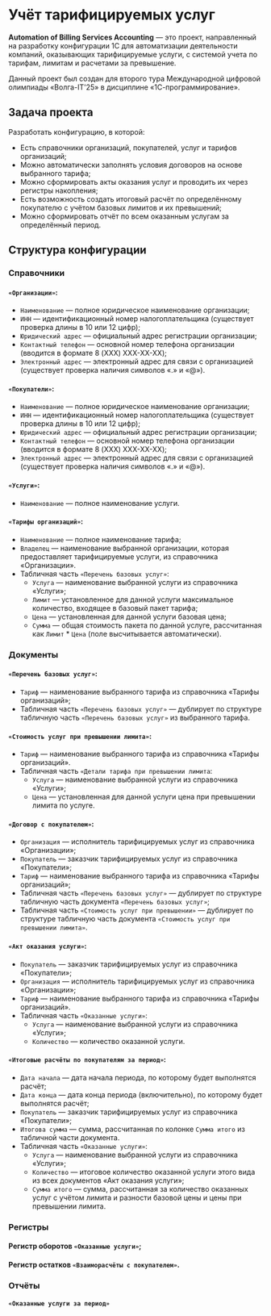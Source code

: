 # Учёт тарифицируемых услуг
**Automation of Billing Services Accounting** — это проект, направленный на разработку конфигурации 1С для автоматизации деятельности компаний, оказывающих тарифицируемые услуги, с системой учета по тарифам, лимитам и расчетами за превышение.

Данный проект был создан для второго тура Международной цифровой олимпиады «Волга-IT'25» в дисциплине «1С-программирование».

## Задача проекта
Разработать конфигурацию, в которой:

- Есть справочники организаций, покупателей, услуг и тарифов организаций; 
- Можно автоматически заполнять условия договоров на основе выбранного тарифа;
- Можно сформировать акты оказания услуг и проводить их через регистры накопления;
- Есть возможность создать итоговый расчёт по определённому покупателю с учётом базовых лимитов и их превышений;
- Можно сформировать отчёт по всем оказанным услугам за определённый период.

## Структура конфигурации


### Справочники

#### `«Организации»`:
- `Наименование` — полное юридическое наименование организации;
- `ИНН` — идентификационный номер налогоплательщика (существует проверка длины в 10 или 12 цифр);
- `Юридический адрес` — официальный адрес регистрации организации;
- `Контактный телефон` — основной номер телефона организации (вводится в формате 8 (XXX) XXX-XX-XX);
- `Электронный адрес` — электронный адрес для связи с организацией (существует проверка наличия символов «.» и «@»).
     
#### `«Покупатели»`:
- `Наименование` — полное юридическое наименование организации;
- `ИНН` — идентификационный номер налогоплательщика (существует проверка длины в 10 или 12 цифр);
- `Юридический адрес` — официальный адрес регистрации организации;
- `Контактный телефон` — основной номер телефона организации (вводится в формате 8 (XXX) XXX-XX-XX);
- `Электронный адрес` — электронный адрес для связи с организацией (существует проверка наличия символов «.» и «@»).
      
#### `«Услуги»`:
- `Наименование` — полное наименование услуги.

#### `«Тарифы организаций»`:
- `Наименование` — полное наименование тарифа;
- `Владелец` — наименование выбранной организации, которая предоставляет тарифицируемые услуги, из справочника «Организации».
- Табличная часть `«Перечень базовых услуг»`:
    - `Услуга` — наименование выбранной услуги из справочника «Услуги»;
    - `Лимит` — установленное для данной услуги максимальное количество, входящее в базовый пакет тарифа;
    - `Цена` — установленная для данной услуги базовая цена;
    - `Сумма` — общая стоимость пакета по данной услуге, рассчитанная как `Лимит` * `Цена` (поле высчитывается автоматически).

    
### Документы

#### `«Перечень базовых услуг»`:
- `Тариф` — наименование выбранного тарифа из справочника «Тарифы организаций»;
- Табличная часть `«Перечень базовых услуг»` — дублирует по структуре табличную часть `«Перечень базовых услуг»` из выбранного тарифа.
  
#### `«Стоимость услуг при превышении лимита»`:
- `Тариф` — наименование выбранного тарифа из справочника «Тарифы организаций».
-  Табличная часть `«Детали тарифа при превышении лимита`:
    - `Услуга` — наименование выбранной услуги из справочника «Услуги»;
    - `Цена` — установленная для данной услуги цена при превышении лимита по услуге.
    
#### `«Договор с покупателем»`:
- `Организация` — исполнитель тарифицируемых услуг из справочника «Организации»;
- `Покупатель` — заказчик тарифицируемых услуг из справочника «Покупатели»;
- `Тариф` — наименование выбранного тарифа из справочника «Тарифы организаций»;
- Табличная часть `«Перечень базовых услуг»` — дублирует по структуре табличную часть документа `«Перечень базовых услуг»`;
- Табличная часть `«Стоимость услуг при превышении»` — дублирует по структуре табличную часть документа `«Стоимость услуг при превышении лимита»`.

#### `«Акт оказания услуги»`:
- `Покупатель` — заказчик тарифицируемых услуг из справочника «Покупатели»;
- `Организация` — исполнитель тарифицируемых услуг из справочника «Организации»;
- `Тариф` — наименование выбранного тарифа из справочника «Тарифы организаций».
- Табличная часть `«Оказанные услуги»`:
    - `Услуга` — наименование выбранной услуги из справочника «Услуги»;
    -  `Количество` — количество оказанной услуги.

#### `«Итоговые расчёты по покупателям за период»`:
- `Дата начала` — дата начала периода, по которому будет выполнятся расчёт;
- `Дата конца` — дата конца периода (включительно), по которому будет выполнятся расчёт;
- `Покупатель` — заказчик тарифицируемых услуг из справочника «Покупатели»;
- `Итогова сумма` — сумма, рассчитанная по колонке `Сумма итого` из табличной части документа.
- Табличная часть `«Оказанные услуги»`:
    - `Услуга` — наименование выбранной услуги из справочника «Услуги»;
    -  `Количество` — итоговое количество оказанной услуги этого вида из всех документов «Акт оказания услуги»;
    -  `Сумма итого` — сумма, рассчитанная за количество оказанных услуг с учётом лимита и разности базовой цены и цены при превышении лимита.  

    
### Регистры

#### Регистр оборотов `«Оказанные услуги»`;
#### Регистр остатков `«Взаиморасчёты с покупателем»`.

    
### Отчёты
#### `«Оказанные услуги за период»`
